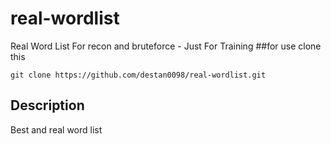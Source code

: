 # real-wordlist
Real Word List For recon and bruteforce -  Just For Training
##for use clone this 
```
git clone https://github.com/destan0098/real-wordlist.git
```
## Description

Best and real word list
